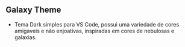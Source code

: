 ## Galaxy Theme

- Tema Dark simples para VS Code, possui uma variedade de cores amigaveis e não enjoativas, inspiradas em cores de nebulosas e galaxias.

